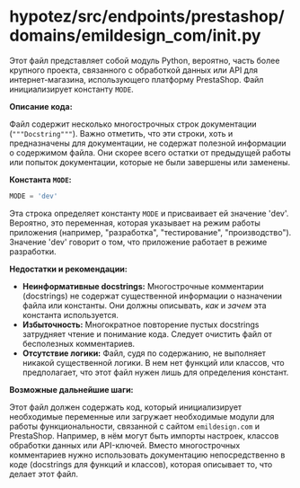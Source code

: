 # hypotez/src/endpoints/prestashop/domains/emildesign_com/__init__.py

Этот файл представляет собой модуль Python, вероятно, часть более крупного проекта, связанного с обработкой данных или API для интернет-магазина, использующего платформу PrestaShop. Файл инициализирует константу `MODE`.


**Описание кода:**

Файл содержит несколько многострочных строк документации (`"""Docstring"""`).  Важно отметить, что эти строки, хоть и предназначены для документации,  не содержат полезной информации о содержимом файла.  Они скорее всего остатки от предыдущей работы или попыток документации, которые не были завершены или заменены.


**Константа `MODE`:**

```python
MODE = 'dev'
```

Эта строка определяет константу `MODE` и присваивает ей значение 'dev'.  Вероятно, это переменная, которая указывает на режим работы приложения (например, "разработка", "тестирование", "производство"). Значение 'dev' говорит о том, что приложение работает в режиме разработки.

**Недостатки и рекомендации:**


* **Неинформативные docstrings:**  Многострочные комментарии (docstrings) не содержат существенной информации о назначении файла или константы.  Они должны описывать, *как* и *зачем* эта константа используется.
* **Избыточность:**  Многократное повторение пустых docstrings затрудняет чтение и понимание кода.  Следует очистить файл от бесполезных комментариев.
* **Отсутствие логики:** Файл, судя по содержанию, не выполняет никакой существенной логики.  В нем нет функций или классов, что предполагает, что этот файл нужен лишь для определения констант.


**Возможные дальнейшие шаги:**

Этот файл должен содержать код, который инициализирует необходимые переменные или загружает необходимые модули для работы функциональности, связанной с сайтом `emildesign.com` и PrestaShop. Например, в нём могут быть импорты настроек, классов обработки данных или API-ключей.  Вместо многострочных комментариев нужно использовать  документацию непосредственно в коде (docstrings для функций и классов), которая описывает то, что делает этот файл.